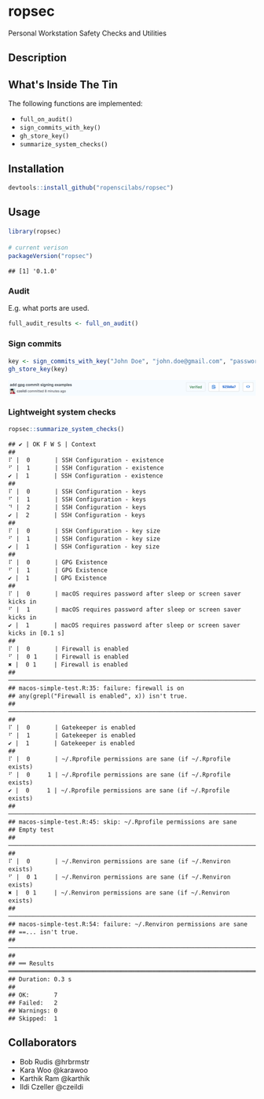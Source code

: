 
ropsec
======

Personal Workstation Safety Checks and Utilities

Description
-----------

What's Inside The Tin
---------------------

The following functions are implemented:

-   `full_on_audit()`
-   `sign_commits_with_key()`
-   `gh_store_key()`
-   `summarize_system_checks()`

Installation
------------

``` r
devtools::install_github("ropenscilabs/ropsec")
```

Usage
-----

``` r
library(ropsec)

# current verison
packageVersion("ropsec")
```

    ## [1] '0.1.0'

### Audit

E.g. what ports are used.

``` r
full_audit_results <- full_on_audit()
```

### Sign commits

``` r
key <- sign_commits_with_key("John Doe", "john.doe@gmail.com", "password")
gh_store_key(key)
```

<img src="man/figures/signed_commit.png" align="center"/>

### Lightweight system checks

``` r
ropsec::summarize_system_checks()
```

    ## ✔ | OK F W S | Context
    ## 
    ⠏ |  0       | SSH Configuration - existence
    ⠋ |  1       | SSH Configuration - existence
    ✔ |  1       | SSH Configuration - existence
    ## 
    ⠏ |  0       | SSH Configuration - keys
    ⠋ |  1       | SSH Configuration - keys
    ⠙ |  2       | SSH Configuration - keys
    ✔ |  2       | SSH Configuration - keys
    ## 
    ⠏ |  0       | SSH Configuration - key size
    ⠋ |  1       | SSH Configuration - key size
    ✔ |  1       | SSH Configuration - key size
    ## 
    ⠏ |  0       | GPG Existence
    ⠋ |  1       | GPG Existence
    ✔ |  1       | GPG Existence
    ## 
    ⠏ |  0       | macOS requires password after sleep or screen saver kicks in
    ⠋ |  1       | macOS requires password after sleep or screen saver kicks in
    ✔ |  1       | macOS requires password after sleep or screen saver kicks in [0.1 s]
    ## 
    ⠏ |  0       | Firewall is enabled
    ⠋ |  0 1     | Firewall is enabled
    ✖ |  0 1     | Firewall is enabled
    ## ──────────────────────────────────────────────────────────────────────────────────────────────
    ## macos-simple-test.R:35: failure: firewall is on
    ## any(grepl("Firewall is enabled", x)) isn't true.
    ## ──────────────────────────────────────────────────────────────────────────────────────────────
    ## 
    ⠏ |  0       | Gatekeeper is enabled
    ⠋ |  1       | Gatekeeper is enabled
    ✔ |  1       | Gatekeeper is enabled
    ## 
    ⠏ |  0       | ~/.Rprofile permissions are sane (if ~/.Rprofile exists)
    ⠋ |  0     1 | ~/.Rprofile permissions are sane (if ~/.Rprofile exists)
    ✔ |  0     1 | ~/.Rprofile permissions are sane (if ~/.Rprofile exists)
    ## ──────────────────────────────────────────────────────────────────────────────────────────────
    ## macos-simple-test.R:45: skip: ~/.Rprofile permissions are sane
    ## Empty test
    ## ──────────────────────────────────────────────────────────────────────────────────────────────
    ## 
    ⠏ |  0       | ~/.Renviron permissions are sane (if ~/.Renviron exists)
    ⠋ |  0 1     | ~/.Renviron permissions are sane (if ~/.Renviron exists)
    ✖ |  0 1     | ~/.Renviron permissions are sane (if ~/.Renviron exists)
    ## ──────────────────────────────────────────────────────────────────────────────────────────────
    ## macos-simple-test.R:54: failure: ~/.Renviron permissions are sane
    ## ==... isn't true.
    ## ──────────────────────────────────────────────────────────────────────────────────────────────
    ## 
    ## ══ Results ═══════════════════════════════════════════════════════════════════════════════════
    ## Duration: 0.3 s
    ## 
    ## OK:       7
    ## Failed:   2
    ## Warnings: 0
    ## Skipped:  1

Collaborators
-------------

-   Bob Rudis @hrbrmstr
-   Kara Woo @karawoo
-   Karthik Ram @karthik
-   Ildi Czeller @czeildi
